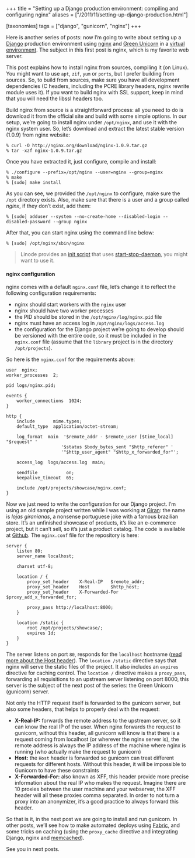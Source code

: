 +++
title = "Setting up a Django production environment: compiling and configuring nginx"
aliases = ["/2011/11/setting-up-django-production.html"]

[taxonomies]
tags = ["django", "gunicorn", "nginx"]
+++

Here is another series of posts: now I’m going to write about setting up a
[Django](https://djangoproject.com) production environment using
[nginx](https://nginx.org) and [Green Unicorn](http://gunicorn.org) in a
[virtual environment](http://virtualenv.org). The subject in this first post is
nginx, which is my favorite web server.

This post explains how to install nginx from sources, compiling it (on Linux).
You might want to use `apt`, `zif`, `yum` or `ports`, but I prefer building
from sources. So, to build from sources, make sure you have all development
dependencies (C headers, including the PCRE library headers, nginx rewrite
module uses it). If you want to build nginx with SSL support, keep in mind that
you will need the libssl headers too.

Build nginx from source is a straightforward process: all you need to do is
download it from the official site and build with some simple options. In our
setup, we’re going to install nginx under `/opt/nginx`, and use it with the
nginx system user. So, let’s download and extract the latest stable version
(1.0.9) from nginx website:

```
% curl -O http://nginx.org/download/nginx-1.0.9.tar.gz
% tar -xzf nginx-1.0.9.tar.gz
```

Once you have extracted it, just configure, compile and install:

```
% ./configure --prefix=/opt/nginx --user=nginx --group=nginx
% make
% [sudo] make install
```

As you can see, we provided the `/opt/nginx` to configure, make sure the `/opt`
directory exists. Also, make sure that there is a user and a group called
_nginx_, if they don’t exist, add them:

```
% [sudo] adduser --system --no-create-home --disabled-login --disabled-password --group nginx
```

After that, you can start nginx using the command line below:

```
% [sudo] /opt/nginx/sbin/nginx
```

> Linode provides an [init
> script](https://library.linode.com/assets/634-init-deb.sh) that uses
> [start-stop-daemon](http://man.he.net/man8/start-stop-daemon), you might want
> to use it.

#### nginx configuration

nginx comes with a default `nginx.conf` file, let’s change it to reflect the
following configuration requirements:

- nginx should start workers with the `nginx` user
- nginx should have two worker processes
- the PID should be stored in the `/opt/nginx/log/nginx.pid` file
- nginx must have an access log in `/opt/nginx/logs/access.log`
- the configuration for the Django project we’re going to develop should be
  versioned with the entire code, so it must be included in the `nginx.conf`
  file (assume that the `library` project is in the directory `/opt/projects`).

So here is the `nginx.conf` for the requirements above:

```
user  nginx;
worker_processes  2;

pid logs/nginx.pid;

events {
    worker_connections  1024;
}

http {
    include       mime.types;
    default_type  application/octet-stream;

    log_format  main  '$remote_addr - $remote_user [$time_local] "$request" '
                     '$status $body_bytes_sent "$http_referer" '
                     '"$http_user_agent" "$http_x_forwarded_for"';

    access_log  logs/access.log  main;

    sendfile           on;
    keepalive_timeout  65;

    include /opt/projects/showcase/nginx.conf;
}
```

Now we just need to write the configuration for our Django project. I’m using
an old sample project written while I was working at
[Giran](http://www.giran.com.br): the name is _lojas giranianas_, a nonsense
portuguese joke with a famous brazilian store. It’s an unfinished showcase of
products, it’s like an e-commerce project, but it can’t sell, so it’s just a
product catalog. The code is available at
[Github](https://github.com/fsouza/fast-track-django). The `nginx.conf` file
for the repository is here:

```
server {
    listen 80;
    server_name localhost;

    charset utf-8;

    location / {
        proxy_set_header    X-Real-IP   $remote_addr;
        proxy_set_header    Host        $http_host;
        proxy_set_header    X-Forwarded-For $proxy_add_x_forwarded_for;

        proxy_pass http://localhost:8000;
    }

    location /static {
        root /opt/projects/showcase/;
        expires 1d;
    }
}
```

The server listens on port `80`, responds for the `localhost` hostname ([read
more about the Host
header](https://www.w3.org/Protocols/rfc2616/rfc2616-sec14.html)). The
`location /static` directive says that nginx will serve the static files of the
project. It also includes an `expires` directive for caching control. The
`location /` directive makes a `proxy_pass`, forwarding all requisitions to an
upstream server listening on port 8000, this server is the subject of the next
post of the series: the Green Unicorn (gunicorn) server.

Not only the HTTP request itself is forwarded to the gunicorn server, but also
some headers, that helps to properly deal with the request:

* **X-Real-IP:** forwards the remote address to the upstream server, so it can
  know the real IP of the user. When nginx forwards the request to gunicorn,
  without this header, all gunicorn will know is that there is a request coming
  from localhost (or wherever the nginx server is), the remote address is
  always the IP address of the machine where nginx is running (who actually
  make the request to gunicorn)
* **Host:** the `Host` header is forwarded so gunicorn can treat different
  requests for different hosts. Without this header, it will be impossible to
  Gunicorn to have these constraints
* **X-Forwarded-For:** also known as XFF, this header provide more precise
  information about the real IP who makes the request. Imagine there are 10
  proxies between the user machine and your webserver, the XFF header will all
  these proxies comma separated. In order to not turn a proxy into an
  anonymizer, it’s a good practice to always forward this header.

So that is it, in the next post we are going to install and run gunicorn. In
other posts, we’ll see how to make automated deploys using
[Fabric](http://fabfile.org), and some tricks on caching (using the
`proxy_cache` directive and integrating Django, nginx and
[memcached](https://memcached.org)).

See you in next posts.
